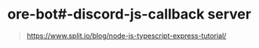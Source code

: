 # ore-bot#-discord-js-callback server
> https://www.split.io/blog/node-js-typescript-express-tutorial/